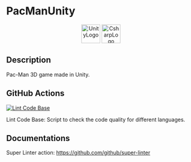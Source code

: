 # PacManUnity

<div align="center">
    <img src="https://img.shields.io/badge/Unity-100000?style=for-the-badge&logo=unity&logoColor=white" alt="UnityLogo" style="height: 50px"/>
    <img src="	https://img.shields.io/badge/C%23-239120?style=for-the-badge&logo=c-sharp&logoColor=white" alt="CsharpLogo" style="height: 50px"/>
</div>

## Description

Pac-Man 3D game made in Unity.

<!--
## Images


## Videos


## Quickstart


## How to build


## Publish WebGL version
-->

## GitHub Actions

[![Lint Code Base](https://github.com/Im-Rises/PacMan3D/actions/workflows/super-linter.yml/badge.svg?branch=main)](https://github.com/Im-Rises/PacMan3D/actions/workflows/super-linter.yml)

Lint Code Base: Script to check the code quality for different languages.

## Documentations

Super Linter action:
<https://github.com/github/super-linter>
